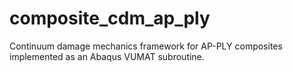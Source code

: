 # composite_cdm_ap_ply
 Continuum damage mechanics framework for AP-PLY composites implemented as an Abaqus VUMAT subroutine.
